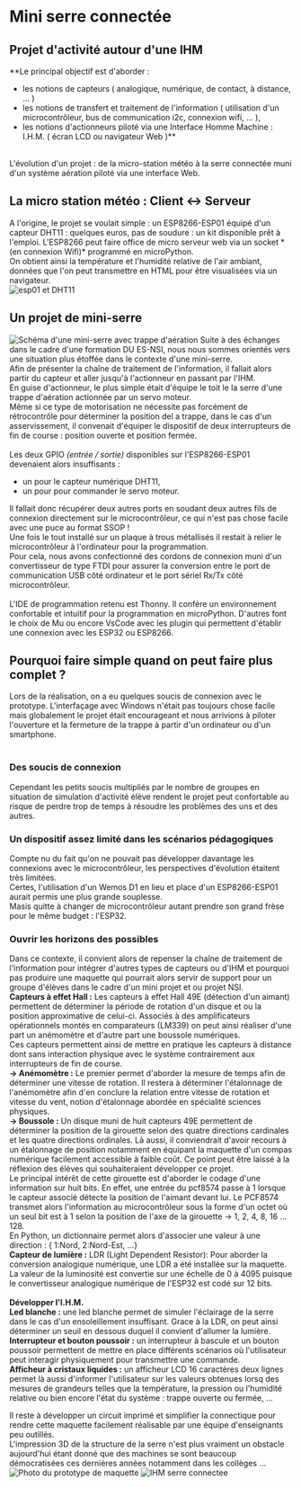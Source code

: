 # Mini serre connectée
## Projet d'activité autour d'une IHM
**Le principal objectif est d'aborder :
- les notions de capteurs ( analogique, numérique, de contact, à distance, ... )
- les notions de transfert et traitement de l'information ( utilisation d'un microcontrôleur, bus de communication i2c, connexion wifi, ... ),
- les notions d'actionneurs piloté via une Interface Homme Machine : I.H.M. ( écran LCD ou navigateur Web )**
<br />
L'évolution d'un projet : de la micro-station météo à la serre connectée muni d'un système aération piloté via une interface Web.<br />

## La micro station météo : Client <-> Serveur
<p><div display="inline">
    A l'origine, le projet se voulait simple : un ESP8266-ESP01 équipé d'un capteur DHT11 : quelques euros, pas de soudure : un kit disponible prêt à l'emploi. L'ESP8266 peut faire office de micro serveur web via un socket *(en connexion Wifi)* programmé en microPython.<br />
    On obtient ainsi la température et l'humidité relative de l'air ambiant, données que l'on peut transmettre en HTML pour être visualisées via un navigateur.</div>
<div display="inline">
  <img alt="esp01 et DHT11" float="right" src="https://github.com/SoproLab/Soprolab/blob/master/Pedagogie/SpeNSI_SerreConnectee/esp01_DHT11.jpg">
</div></p>

## Un projet de mini-serre

![Schéma d'une mini-serre avec trappe d'aération](https://github.com/SoproLab/Soprolab/blob/master/Pedagogie/SpeNSI_SerreConnectee/mini_serre_v2.jpg)
Suite à des échanges dans le cadre d'une formation DU ES-NSI, nous nous sommes orientés vers une situation plus étoffée dans le contexte d'une mini-serre.<br />
Afin de présenter la chaîne de traitement de l'information, il fallait alors partir du capteur et aller jusqu'à l'actionneur en passant par l'IHM.<br />
En guise d'actionneur, le plus simple était d'équipe le toit le la serre d'une trappe d'aération actionnée par un servo moteur.<br />
Même si ce type de motorisation ne nécessite pas forcément de rétrocontrôle pour déterminer la position del a trappe, dans le cas d'un asservissement, il convenait d'équiper le dispositif de deux interrupteurs de fin de course : position ouverte et position fermée.<br />
<br />
Les deux GPIO *(entrée / sortie)* disponibles sur l'ESP8266-ESP01 devenaient alors insuffisants :
- un pour le capteur numérique DHT11,
- un pour pour commander le servo moteur.<br />

Il fallait donc récupérer deux autres ports en soudant deux autres fils de connexion directement sur le microcontrôleur, ce qui n'est pas chose facile avec une puce au format SSOP ! <br />
Une fois le tout installé sur un plaque à trous métallisés il restait à relier le microcontrôleur à l'ordinateur pour la programmation.<br />
Pour cela, nous avons confectionné des cordons de connexion muni d'un convertisseur de type FTDI pour assurer la conversion entre le port de communication USB côté ordinateur et le port sériel Rx/Tx côté microcontrôleur. <br />
<br />
L'IDE de programmation retenu est Thonny. Il confère un environnement confortable et intuitif pour la programmation en microPython. D'autres font le choix de Mu ou encore VsCode avec les plugin qui permettent d'établir une connexion avec les ESP32 ou ESP8266.

## Pourquoi faire simple quand on peut faire plus complet ?

Lors de la réalisation, on a eu quelques soucis de connexion avec le prototype. L'interfaçage avec Windows n'était pas toujours chose facile mais globalement le projet était encourageant et nous arrivions à piloter l'ouverture et la fermeture de la trappe à partir d'un ordinateur ou d'un smartphone.<br />
<br />
### Des soucis de connexion
Cependant les petits soucis multipliés par le nombre de groupes en situation de simulation d'activité élève rendent le projet peut confortable au risque de perdre trop de temps à résoudre les problèmes des uns et des autres.<br />
### Un dispositif assez limité dans les scénarios pédagogiques
Compte nu du fait qu'on ne pouvait pas développer davantage les connexions avec le microcontrôleur, les perspectives d'évolution étaitent très limitées.<br />
Certes, l'utilisation d'un Wemos D1 en lieu et place d'un ESP8266-ESP01 aurait permis une plus grande souplesse.<br />
Masis quitte à changer de microcontrôleur autant prendre son grand frèse pour le même budget : l'ESP32.
### Ouvrir les horizons des possibles
Dans ce contexte, il convient alors de repenser la chaîne de traitement de l'information pour intégrer d'autres types de capteurs ou d'IHM et pourquoi pas produire une maquette qui pourrait alors servir de support pour un groupe d'élèves dans le cadre d'un mini projet et ou projet NSI.<br />
**Capteurs à effet Hall :**
Les capteurs à effet Hall 49E (détection d'un aimant) permettent de déterminer la période de rotation d'un disque et ou la position approximative de celui-ci. Associés à des amplificateurs opérationnels montés en comparateurs (LM339) on peut ainsi réaliser d'une part un anémomètre et d'autre part une boussole numériques.<br />
Ces capteurs permettent ainsi de mettre en pratique les capteurs à distance dont sans interaction physique avec le système contrairement aux interrupteurs de fin de course.<br />
**-> Anémomètre :** Le premier permet d'aborder la mesure de temps afin de déterminer une vitesse de rotation. Il restera à déterminer l'étalonnage de l'anémomètre afin d'en conclure la relation entre vitesse de rotation et vitesse du vent, notion d'étalonnage abordée en spécialité sciences physiques.<br />
**-> Boussole :** Un disque muni de huit capteurs 49E permettent de déterminer la position de la girouette selon des quatre directions cardinales et les quatre directions ordinales. Là aussi, il conviendrait d'avoir recours à un étalonnage de position notamment en équipant la maquette d'un compas numérique facilement accessible à faible coût. Ce point peut être laissé à la réflexion des élèves qui souhaiteraient développer ce projet.<br />
Le principal intérêt de cette girouette est d'aborder le codage d'une information sur huit bits. En effet, une entrée du pcf8574 passe à 1 lorsque le capteur associé détecte la position de l'aimant devant lui. Le PCF8574 transmet alors l'information au microcontrôleur sous la forme d'un octet où un seul bit est à 1 selon la position de l'axe de la girouette -> 1, 2, 4, 8, 16 ... 128.<br />
En Python, un dictionnaire permet alors d'associer une valeur à une direction : { 1:Nord, 2:Nord-Est, ...}<br />
**Capteur de lumière :** LDR (Light Dependent Resistor): Pour aborder la conversion analogique numérique, une LDR a été installée sur la maquette. La valeur de la luminosité est convertie sur une échelle de 0 à 4095 puisque le convertisseur analogique numérique de l'ESP32 est codé sur 12 bits.<br />
<br />
**Développer l'I.H.M.**<br />
**Led blanche :** une led blanche permet de simuler l'éclairage de la serre dans le cas d'un ensoleillement insuffisant. Grace à la LDR, on peut ainsi déterminer un seuil en dessous duquel il convient d'allumer la lumière.<br />
**Interrupteur et bouton poussoir :** un interrupteur à bascule et un bouton poussoir permettent de mettre en place différents scénarios où l'utilisateur peut interagir physiquement pour transmettre une commande.<br />
**Afficheur à cristaux liquides :** un afficheur LCD 16 caractères deux lignes permet là aussi d'informer l'utilisateur sur les valeurs obtenues lorsq des mesures de grandeurs telles que la température, la pression ou l'humidité relative ou bien encore l'état du système : trappe ouverte ou fermée, ...<br />

Il reste à développer un circuit imprimé et simplifier la connectique pour rendre cette maquette facilement réalisable par une équipe d'enseignants peu outillés.<br />
L'impression 3D de la structure de la serre n'est plus vraiment un obstacle aujourd'hui étant donné que des machines se sont beaucoup démocratisées ces dernières années notamment dans les collèges ...
<br />
![Photo du prototype de maquette](https://github.com/SoproLab/Soprolab/blob/master/Pedagogie/SpeNSI_SerreConnectee/mini_serre_00.jpg)
![IHM serre connectee](https://github.com/SoproLab/Soprolab/blob/master/Pedagogie/SpeNSI_SerreConnectee/Code_Python/www/Objectif_1.jpg)
